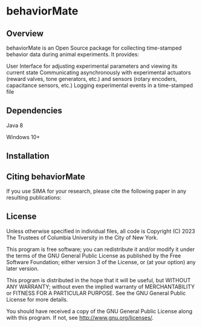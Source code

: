 # behaviorMate

## Overview
behaviorMate is an Open Source package for collecting time-stamped behavior data during animal experiments. It provides:

User Interface for adjusting experimental parameters and viewing its current state
Communicating asynchronously with experimental actuators (reward valves, tone generators, etc.) and sensors (rotary encoders, capacitance sensors, etc.)
Logging experimental events in a time-stamped file

## Dependencies
Java 8

Windows 10+

## Installation



## Citing behaviorMate
If you use SIMA for your research, please cite the following paper in any resulting publications:

<behaviorMate paper citation>

## License

Unless otherwise specified in individual files, all code is Copyright (C) 2023 The Trustees of Columbia University in the City of New York.

This program is free software; you can redistribute it and/or modify it under the terms of the GNU General Public License as published by the Free Software Foundation; either version 3 of the License, or (at your option) any later version.

This program is distributed in the hope that it will be useful, but WITHOUT ANY WARRANTY; without even the implied warranty of MERCHANTABILITY or FITNESS FOR A PARTICULAR PURPOSE. See the GNU General Public License for more details.

You should have received a copy of the GNU General Public License along with this program. If not, see <http://www.gnu.org/licenses/>.
